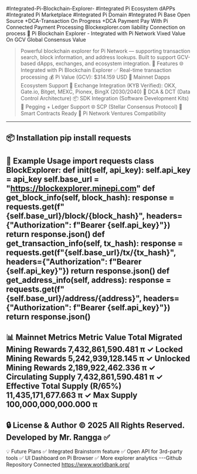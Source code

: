 #Integrated-Pi-Blockchain-Explorer-
#Integrated Pi Ecosystem dAPPs
#Integrated Pi Marketplace 
#Integrated Pi Domain 
#Integrated Pi Base Open Source 
+DCA-Transaction On Progress
+DCA Payment Pay With Pi 
Connected Payment Processing 
Blockexplorer.com liability Connection on process 
🧠 Pi Blockchain Explorer - Integrated with Pi Network
Vixed Value On GCV Global Consensus Value
> Powerful blockchain explorer for Pi Network — supporting transaction search, block information, and address lookups.
Built to support GCV-based dApps, exchanges, and ecosystem integration.
🚀 Features
🌐 Integrated with Pi Blockchain Explorer
✅ Real-time transaction processing
💰 Pi Value (GCV): $314.159 USD
🧩 Mainnet Dapps Ecosystem Support
🔁 Exchange Integration (KYB Verified):
OKX, Gate.io, Bitget, MEXC, Pionex, BingX (2030/2040)
🔐 DCA & DCT (Data Control Architecture)
📦 SDK Integration (Software Development Kits)
🔄 Pegging + Ledger Support
🌐 SCP (Stellar Consensus Protocol)
🔗 Smart Contracts Ready
💼 Pi Network Ventures Compatibility
---
📦 Installation
pip install requests
---
🧩 Example Usage
import requests
class BlockExplorer:
    def __init__(self, api_key):
        self.api_key = api_key
        self.base_url = "https://blockexplorer.minepi.com"
    def get_block_info(self, block_hash):
        response = requests.get(f"{self.base_url}/block/{block_hash}", headers={"Authorization": f"Bearer {self.api_key}"})
        return response.json()
    def get_transaction_info(self, tx_hash):
        response = requests.get(f"{self.base_url}/tx/{tx_hash}", headers={"Authorization": f"Bearer {self.api_key}"})
        return response.json()
    def get_address_info(self, address):
        response = requests.get(f"{self.base_url}/address/{address}", headers={"Authorization": f"Bearer {self.api_key}"})
        return response.json()
---
📊 Mainnet Metrics
Metric	Value
Total Migrated Mining Rewards	7,432,861,590.481 π ✓
Locked Mining Rewards	5,242,939,128.145 π ✓
Unlocked Mining Rewards	2,189,922,462.336 π ✓
Circulating Supply	7,432,861,590.481 π ✓
Effective Total Supply (R/65%)	11,435,171,677.663 π ✓
Max Supply	100,000,000,000.000 π 
---
🔒 License & Author
© 2025 All Rights Reserved.
Developed by Mr. Rangga ✅
---
💡 Future Plans
✅ Integrated Brainstorm feature
✅ Open API for 3rd-party tools
✅ UI Dashboard on Pi Browser
✅ More explorer analytics
---Github Repository Connected 
https://www.worldbank.org/
